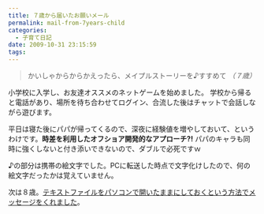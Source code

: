 ```yaml
---
title: ７歳から届いたお願いメール
permalink: mail-from-7years-child
categories:
  - 子育て日記
date: 2009-10-31 23:15:59
tags:
---
```


> かいしゃからからかえったら、メイプルストーリーを♪すすめて
_（７歳）_

小学校に入学し、お友達オススメのネットゲームを始めました。
学校から帰ると電話があり、場所を待ち合わせてログイン、合流した後はチャットで会話しながら遊びます。

平日は寝た後にパパが帰ってくるので、深夜に経験値を増やしておいて、というわけです。**時差を利用したオフショア開発的なアプローチ?!**
パパのキャラも同時に強くしないと付き添いできないので、ダブルで必死ですｗ

♪の部分は携帯の絵文字でした。PCに転送した時点で文字化けしたので、何の絵文字だったかは覚えていません。

次は８歳。[テキストファイルをパソコンで開いたままにしておくという方法でメッセージをくれました](../letter-from-8years/)。
